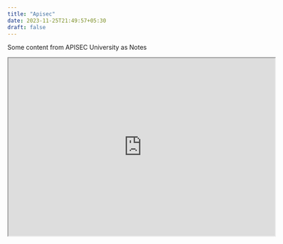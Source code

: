 ```yaml
---
title: "Apisec"
date: 2023-11-25T21:49:57+05:30
draft: false
---
```


Some content from APISEC University as Notes


<iframe src="https://raikaustubh.notion.site/API-Penetration-Testing-Notes-29f195c69042461aa6d4f99a5014bf99?pvs=4" width="600" height="400"></iframe>